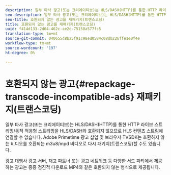 ```yaml
---
description: 일부 타사 광고(또는 크리에이티브)는 HLS/DASH(HTTP)를 통한 HTTP 라이브 스트리밍/동적 적응형 스트리밍을 HLS/DASH와 호환되지 않으므로 HLS 컨텐츠 스트림에 연결할 수 없습니다. Adobe Primetime 광고 삽입 및 브라우저 TVSDK는 호환하지 않는 비디오를 호환되는 m3u8/mpd 비디오로 다시 패키지(트랜스코딩)할 수도 있습니다.
seo-description: 일부 타사 광고(또는 크리에이티브)는 HLS/DASH(HTTP)를 통한 HTTP 라이브 스트리밍/동적 적응형 스트리밍을 HLS/DASH와 호환되지 않으므로 HLS 컨텐츠 스트림에 연결할 수 없습니다. Adobe Primetime 광고 삽입 및 브라우저 TVSDK는 호환하지 않는 비디오를 호환되는 m3u8/mpd 비디오로 다시 패키지(트랜스코딩)할 수도 있습니다.
seo-title: 호환되지 않는 광고를 재패키지(트랜스코딩)
title: 호환되지 않는 광고를 재패키지(트랜스코딩)
uuid: f414d133-2d04-462c-ae2c-75158a577fc5
translation-type: tm+mt
source-git-commit: 040655d8ba5f91c98ed0584c08db226ffe1e0f4e
workflow-type: tm+mt
source-wordcount: '197'
ht-degree: 0%

---
```



# 호환되지 않는 광고{#repackage-transcode-incompatible-ads} 재패키지(트랜스코딩)

일부 타사 광고(또는 크리에이티브)는 HLS/DASH(HTTP)를 통한 HTTP 라이브 스트리밍/동적 적응형 스트리밍을 HLS/DASH와 호환되지 않으므로 HLS 컨텐츠 스트림에 연결할 수 없습니다. Adobe Primetime 광고 삽입 및 브라우저 TVSDK는 호환하지 않는 비디오를 호환되는 m3u8/mpd 비디오로 다시 패키지(트랜스코딩)할 수도 있습니다.

광고 대행사 광고 서버, 재고 파트너 또는 광고 네트워크 등 다양한 서드 파티에서 제공하는 광고는 종종 점진적 다운로드 MP4와 같은 호환되지 않는 형식으로 제공됩니다.
